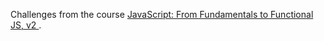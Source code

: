 Challenges from the course [JavaScript: From Fundamentals to Functional JS, v2
](https://frontendmasters.com/courses/js-fundamentals-functional-v2/).
